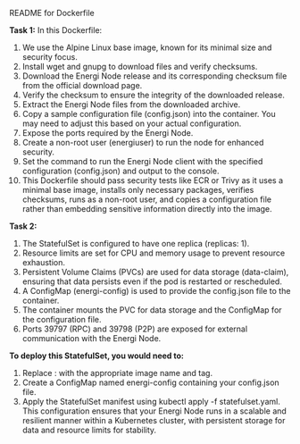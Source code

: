 README for Dockerfile

**Task 1:**
In this Dockerfile:
1. We use the Alpine Linux base image, known for its minimal size and security focus.
2. Install wget and gnupg to download files and verify checksums.
3. Download the Energi Node release and its corresponding checksum file from the official download page.
4. Verify the checksum to ensure the integrity of the downloaded release.
5. Extract the Energi Node files from the downloaded archive.
6. Copy a sample configuration file (config.json) into the container. You may need to adjust this based on your actual configuration.
7. Expose the ports required by the Energi Node.
8. Create a non-root user (energiuser) to run the node for enhanced security.
9. Set the command to run the Energi Node client with the specified configuration (config.json) and output to the console.
10. This Dockerfile should pass security tests like ECR or Trivy as it uses a minimal base image, installs only necessary packages, verifies checksums, runs as a non-root user, and copies a configuration file rather than embedding sensitive information directly into the image.


**Task 2:**
1. The StatefulSet is configured to have one replica (replicas: 1).
2. Resource limits are set for CPU and memory usage to prevent resource exhaustion.
3. Persistent Volume Claims (PVCs) are used for data storage (data-claim), ensuring that data persists even if the pod is restarted or rescheduled.
4. A ConfigMap (energi-config) is used to provide the config.json file to the container.
5. The container mounts the PVC for data storage and the ConfigMap for the configuration file.
6. Ports 39797 (RPC) and 39798 (P2P) are exposed for external communication with the Energi Node.

**To deploy this StatefulSet, you would need to:**
1. Replace <your-docker-image>:<tag> with the appropriate image name and tag.
2. Create a ConfigMap named energi-config containing your config.json file.
3. Apply the StatefulSet manifest using kubectl apply -f statefulset.yaml.
This configuration ensures that your Energi Node runs in a scalable and resilient manner within a Kubernetes cluster, with persistent storage for data and resource limits for stability.
